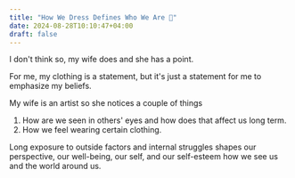 ```yaml
---
title: "How We Dress Defines Who We Are 🥻"
date: 2024-08-28T10:10:47+04:00
draft: false
---
```

I don't think so, my wife does and she has a point.

For me, my clothing is a statement, but it's just a statement for me to emphasize my beliefs.

My wife is an artist so she notices a couple of things

1. How are we seen in others' eyes and how does that affect us long term.
2. How we feel wearing certain clothing.

Long exposure to outside factors and internal struggles shapes our perspective, our well-being, our self, and our self-esteem how we see us and the world around us.